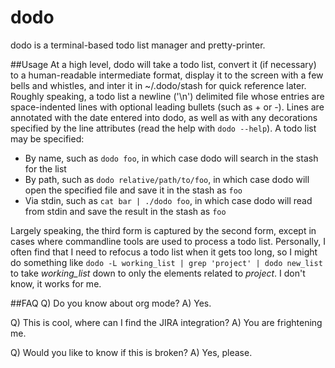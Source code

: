 # dodo
dodo is a terminal-based todo list manager and pretty-printer.

##Usage
At a high level, dodo will take a todo list, convert it (if necessary) to a human-readable intermediate format, display it to the screen with a few bells and whistles, and inter it in ~/.dodo/stash for quick reference later.  Roughly speaking, a todo list a newline ('\n') delimited file whose entries are space-indented lines with optional leading bullets (such as + or -).  Lines are annotated with the date entered into dodo, as well as with any decorations specified by the line attributes (read the help with `dodo --help`).  A todo list may be specified:

 * By name, such as `dodo foo`, in which case dodo will search in the stash for the list
 * By path, such as `dodo relative/path/to/foo`, in which case dodo will open the specified file and save it in the stash as `foo`
 * Via stdin, such as `cat bar | ./dodo foo`, in which case dodo will read from stdin and save the result in the stash as `foo`

Largely speaking, the third form is captured by the second form, except in cases where commandline tools are used to process a todo list.  Personally, I often find that I need to refocus a todo list when it gets too long, so I might do something like `dodo -L working_list | grep 'project' | dodo new_list` to take *working_list* down to only the elements related to *project*.  I don't know, it works for me.

##FAQ
Q) Do you know about org mode?
A) Yes.

Q) This is cool, where can I find the JIRA integration?
A) You are frightening me.

Q) Would you like to know if this is broken?
A) Yes, please.
